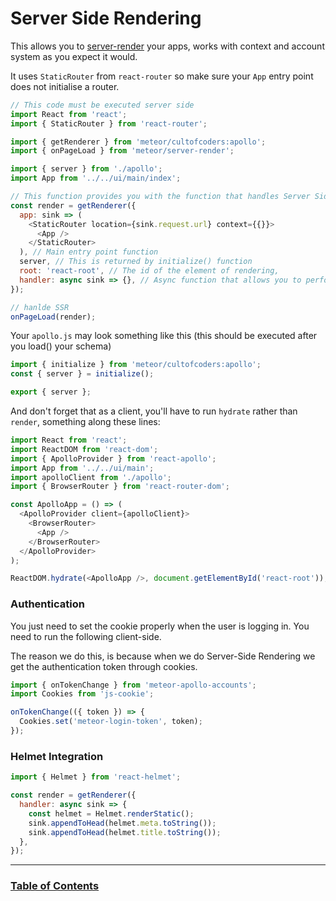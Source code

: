 # Server Side Rendering

This allows you to [server-render](https://docs.meteor.com/packages/server-render.html) your apps, works with context and account system as you expect it would.

It uses `StaticRouter` from `react-router` so make sure your `App` entry point does not initialise a router.

```js
// This code must be executed server side
import React from 'react';
import { StaticRouter } from 'react-router';

import { getRenderer } from 'meteor/cultofcoders:apollo';
import { onPageLoad } from 'meteor/server-render';

import { server } from './apollo';
import App from '../../ui/main/index';

// This function provides you with the function that handles Server Side Rendering for you
const render = getRenderer({
  app: sink => (
    <StaticRouter location={sink.request.url} context={{}}>
      <App />
    </StaticRouter>
  ), // Main entry point function
  server, // This is returned by initialize() function
  root: 'react-root', // The id of the element of rendering,
  handler: async sink => {}, // Async function that allows you to perform additional operations
});

// hanlde SSR
onPageLoad(render);
```

Your `apollo.js` may look something like this (this should be executed after you load() your schema)

```js
import { initialize } from 'meteor/cultofcoders:apollo';
const { server } = initialize();

export { server };
```

And don't forget that as a client, you'll have to run `hydrate` rather than `render`, something along these lines:

```js
import React from 'react';
import ReactDOM from 'react-dom';
import { ApolloProvider } from 'react-apollo';
import App from '../../ui/main';
import apolloClient from './apollo';
import { BrowserRouter } from 'react-router-dom';

const ApolloApp = () => (
  <ApolloProvider client={apolloClient}>
    <BrowserRouter>
      <App />
    </BrowserRouter>
  </ApolloProvider>
);

ReactDOM.hydrate(<ApolloApp />, document.getElementById('react-root'));
```

### Authentication

You just need to set the cookie properly when the user is logging in. You need to run the following client-side.

The reason we do this, is because when we do Server-Side Rendering we get the authentication token through cookies.

```js
import { onTokenChange } from 'meteor-apollo-accounts';
import Cookies from 'js-cookie';

onTokenChange(({ token }) => {
  Cookies.set('meteor-login-token', token);
});
```

### Helmet Integration

```js
import { Helmet } from 'react-helmet';

const render = getRenderer({
  handler: async sink => {
    const helmet = Helmet.renderStatic();
    sink.appendToHead(helmet.meta.toString());
    sink.appendToHead(helmet.title.toString());
  },
});
```

---

### [Table of Contents](index.md)
